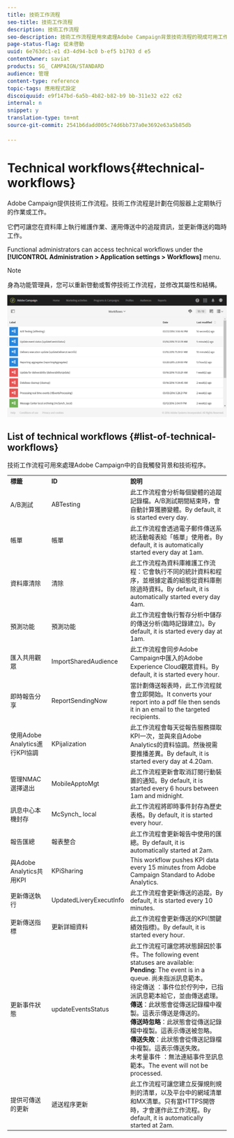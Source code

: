 ```yaml
---
title: 技術工作流程
seo-title: 技術工作流程
description: 技術工作流程
seo-description: 技術工作流程是用來處理Adobe Campaign背景技術流程的現成可用工作流程，確保平台的行為正確。
page-status-flag: 從未啓動
uuid: 6e763dc1-e1 d3-4d94-bc0 b-ef5 b1703 d e5
contentOwner: saviat
products: SG_ CAMPAIGN/STANDARD
audience: 管理
content-type: reference
topic-tags: 應用程式設定
discoiquuid: e9f147bd-6a5b-4b82-b82-b9 bb-311e32 e22 c62
internal: n
snippet: y
translation-type: tm+mt
source-git-commit: 2541b6dadd005c74d6bb737a0e3692e63a5b85db

---
```



# Technical workflows{#technical-workflows}

Adobe Campaign提供技術工作流程。技術工作流程是計劃在伺服器上定期執行的作業或工作。

它們可讓您在資料庫上執行維護作業、運用傳送中的追蹤資訊，並更新傳送的臨時工作。

Functional administrators can access technical workflows under the **[!UICONTROL Administration > Application settings > Workflows]** menu.

>[!NOTE]
>
>身為功能管理員，您可以重新啓動或暫停技術工作流程，並修改其屬性和結構。

![](assets/technical_workflows.png)

## List of technical workflows {#list-of-technical-workflows}

技術工作流程可用來處理Adobe Campaign中的自我觸發背景和技術程序。

<table> 
 <tbody> 
  <tr> 
   <td> <strong>標籤</strong><br /> </td> 
   <td> <strong>ID</strong><br /> </td> 
   <td> <strong>說明</strong><br /> </td> 
  </tr> 
  <tr> 
   <td> <span class="uicontrol">A/B測試</span><br /> </td> 
   <td> <span class="uicontrol">ABTesting</span><br /> </td> 
   <td> 此工作流程會分析每個變體的追蹤記錄檔。A/B測試期間結束時，會自動計算獲勝變體。By default, it is started every day.<br /> </td> 
  </tr> 
  <tr> 
   <td> <span class="uicontrol">帳單</span><br /> </td> 
   <td> <span class="uicontrol">帳單</span><br /> </td> 
   <td> 此工作流程會透過電子郵件傳送系統活動報表給「帳單」使用者。By default, it is automatically started every day at 1am.<br /> </td> 
  </tr> 
  <tr> 
   <td> <span class="uicontrol">資料庫清除</span><br /> </td> 
   <td> <span class="uicontrol">清除</span><br /> </td> 
   <td> 此工作流程為資料庫維護工作流程：它會執行不同的統計資料和程序，並根據定義的組態從資料庫刪除過時資料。By default, it is automatically started every day 4am.<br /> </td> 
  </tr> 
  <tr> 
   <td> <span class="uicontrol">預測功能</span><br /> </td> 
   <td> <span class="uicontrol">預測功能</span><br /> </td> 
   <td> 此工作流程會執行暫存分析中儲存的傳送分析(臨時記錄建立)。By default, it is started every day at 1am. <br /> </td> 
  </tr> 
  <tr> 
   <td> <span class="uicontrol">匯入共用觀眾</span><br /> </td> 
   <td> <span class="uicontrol">ImportSharedAudience</span><br /> </td> 
   <td> 此工作流程會同步Adobe Campaign中匯入的Adobe Experience Cloud觀眾資料。By default, it is started every hour.<br /> </td> 
  </tr> 
  <tr> 
   <td> <span class="uicontrol">即時報告分享</span><br /> </td> 
   <td> <span class="uicontrol">ReportSendingNow</span><br /> </td> 
   <td> 當計劃傳送報表時，此工作流程就會立即開始。It converts your report into a pdf file then sends it in an email to the targeted recipients.<br /> </td> 
  </tr> 
  <tr> 
   <td> <span class="uicontrol">使用Adobe Analytics進行KPI協調</span><br /> </td> 
   <td> <span class="uicontrol">KPijalization</span><br /> </td> 
   <td> 此工作流程會每天從報告服務擷取KPI一次，並與來自Adobe Analytics的資料協調。然後視需要推播差異。By default, it is started every day at 4.20am.<br /> </td> 
  </tr> 
  <tr> 
   <td> <span class="uicontrol">管理NMAC選擇退出</span><br /> </td> 
   <td> <span class="uicontrol">MobileApptoMgt</span><br /> </td> 
   <td> 此工作流程更新會取消訂閱行動裝置的通知。By default, it is started every 6 hours between 1am and midnight.<br /> </td> 
  </tr> 
  <tr> 
   <td> <span class="uicontrol">訊息中心本機封存</span><br /> </td> 
   <td> <span class="uicontrol">McSynch_ local</span><br /> </td> 
   <td> 此工作流程將即時事件封存為歷史表格。By default, it is started every hour.<br /> </td> 
  </tr> 
  <tr> 
   <td> <span class="uicontrol">報告匯總</span><br /> </td> 
   <td> <span class="uicontrol">報表整合</span><br /> </td> 
   <td> 此工作流程會更新報告中使用的匯總。By default, it is automatically started at 2am.<br /> </td> 
  </tr> 
  <tr> 
   <td> <span class="uicontrol">與Adobe Analytics共用KPI</span><br /> </td> 
   <td> <span class="uicontrol">KPiSharing</span><br /> </td> 
   <td> This workflow pushes KPI data every 15 minutes from Adobe Campaign Standard to Adobe Analytics.<br /> </td> 
  </tr> 
  <tr> 
   <td> <span class="uicontrol">更新傳送執行</span><br /> </td> 
   <td> <span class="uicontrol">UpdatedLiveryExecutInfo</span><br /> </td> 
   <td> 此工作流程會更新傳送的追蹤。By default, it is started every 10 minutes.<br /> </td> 
  </tr> 
  <tr> 
   <td> <span class="uicontrol">更新傳送指標</span><br /> </td> 
   <td> <span class="uicontrol">更新詳細資料</span><br /> </td> 
   <td> 此工作流程會更新傳送的KPI(關鍵績效指標)。By default, it is started every hour.<br /> </td> 
  </tr> 
  <tr> 
   <td> <span class="uicontrol">更新事件狀態</span><br /> </td> 
   <td> <span class="uicontrol">updateEventsStatus</span><br /> </td> 
   <td> 此工作流程可讓您將狀態歸因於事件。The following event statuses are available:<br /> <strong>Pending</strong>: The event is in a queue. 尚未指派訊息範本。<br /><span class="uicontrol">待定傳送</span> ：事件位於佇列中，已指派訊息範本給它，並由傳送處理。<br /><strong>傳送</strong>：此狀態會從傳送記錄檔中複製。這表示傳送是傳送的。<br /><strong>傳送時忽略</strong>：此狀態會從傳送記錄檔中複製。這表示傳送被忽略。<br /><strong>傳送失敗</strong>：此狀態會從傳送記錄檔中複製。這表示傳送失敗。<br /><span class="uicontrol">未考量事件</span> ：無法連結事件至訊息範本。The event will not be processed.<br /> </td> 
  </tr> 
  <tr> 
   <td> <span class="uicontrol">提供可傳送的更新</span><br /> </td> 
   <td> <span class="uicontrol">遞送程序更新</span><br /> </td> 
   <td> 此工作流程可讓您建立反彈規則規則的清單，以及平台中的網域清單和MX清單。只有當HTTPS開啓時，才會運作此工作流程。By default, it is automatically started at 2am.<br /> </td> 
  </tr> 
 </tbody> 
</table>

